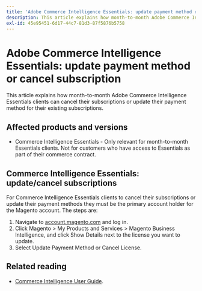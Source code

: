 ```yaml
---
title: 'Adobe Commerce Intelligence Essentials: update payment method or cancel subscription'
description: This article explains how month-to-month Adobe Commerce Intelligence Essentials clients can cancel their subscriptions or update their payment method for their existing subscriptions.
exl-id: 45e95451-6d17-44c7-81d3-87f5876b5758
---
```

# Adobe Commerce Intelligence Essentials: update payment method or cancel subscription

This article explains how month-to-month Adobe Commerce Intelligence Essentials clients can cancel their subscriptions or update their payment method for their existing subscriptions.

## Affected products and versions

* Commerce Intelligence Essentials - Only relevant for month-to-month Essentials clients. Not for customers who have access to Essentials as part of their commerce contract.

## Commerce Intelligence Essentials: update/cancel subscriptions

For Commerce Intelligence Essentials clients to cancel their subscriptions or update their payment methods they must be the primary account holder for the Magento account. The steps are:

1. Navigate to [account.magento.com](https://account.magento.com) and log in.
1. Click Magento > My Products and Services > Magento Business Intelligence, and click Show Details next to the license you want to update.
1. Select Update Payment Method or Cancel License.

## Related reading

* [Commerce Intelligence User Guide](/docs/commerce-business-intelligence/mbi/guide-overview.html).
